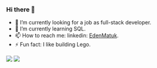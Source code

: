 ### Hi there 👋

- 🔭 I’m currently looking for a job as full-stack developer.
- 🌱 I’m currently learning SQL.
- 📫 How to reach me: linkedin: [EdenMatuk](https://www.linkedin.com/in/eden-matuk-b2407b219/).
- ⚡ Fun fact: I like building Lego.
<img align="center" src="https://github-readme-stats.vercel.app/api/top-langs/?username=EdenMatuk&theme=<THEME_NAME>" />
<img align="center" src="https://github-readme-stats.vercel.app/api/top-langs/?username=EdenMatuk&hide=java,html,tex&title_color=ffffff&text_color=c9cacc&icon_color=2bbc8a&bg_color=1d1f21&langs_count=3" 

